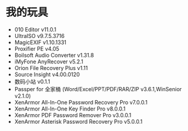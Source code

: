 # 我的玩具
* 010 Editor v11.0.1
* UltraISO v9.7.5.3716
* MagicEXIF v1.10.1331
* Proxifier PE v4.05
* Boilsoft Audio Converter v1.31.8
* iMyFone AnyRecover v5.2.1
* Orion File Recovery Plus v1.11
* Source Insight v4.00.0120
* 数码小站 v0.1.1
* Passper for 全家桶 (Word/Excel/PPT/PDF/RAR/ZIP v3.6.1,WinSenior v2.1.0)
* XenArmor All-In-One Password Recovery Pro v7.0.0.1
* XenArmor All-In-One Key Finder Pro v8.0.0.1
* XenArmor PDF Password Remover Pro v3.0.0.1
* XenArmor Asterisk Password Recovery Pro v5.0.0.1
